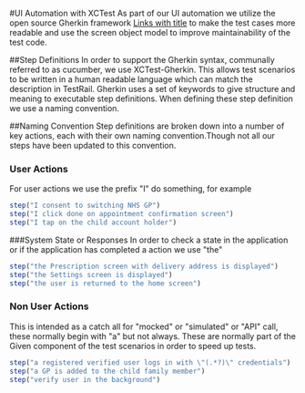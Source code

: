 #UI Automation with XCTest
As part of our UI automation we utilize the open source Gherkin framework [Links with title](https://github.com/net-a-porter-mobile/XCTest-Gherkin "XCTest-Gherkin") to make the test cases more readable and use the screen object model to improve maintainability of the test code.

##Step Definitions
In order to support the Gherkin syntax, communally referred to as cucumber, we use XCTest-Gherkin. This allows test scenarios to be written in a human readable language which can match the description in TestRail. Gherkin uses a set of keywords to give structure and meaning to executable step definitions. When defining these step definition we use a naming convention.

##Naming Convention
Step definitions are broken down into a number of key actions, each with their own naming convention.Though not all our steps have been updated to this convention.

### User Actions
For user actions we use the prefix "I" do something, for example
```javascript
step("I consent to switching NHS GP")
step("I click done on appointment confirmation screen")
step("I tap on the child account holder")
```

###System State or Responses
In order to check a state in the application or if the application has completed a action we use "the"
```javascript
step("the Prescription screen with delivery address is displayed")
step("the Settings screen is displayed")
step("the user is returned to the home screen")
```

### Non User Actions
This is intended as a catch all for "mocked" or "simulated" or "API" call, these normally begin with "a" but not always. These are normally part of the Given component of the test scenarios in order to speed up tests.
```javascript
step("a registered verified user logs in with \"(.*?)\" credentials")
step("a GP is added to the child family member")
step("verify user in the background")
```
